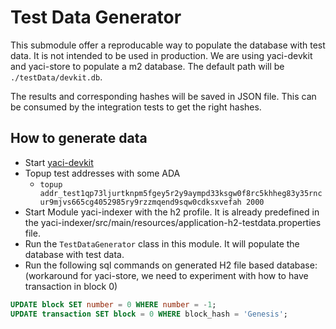 # Test Data Generator

This submodule offer a reproducable way to populate the database with test data. It is not intended to be used in production.
We are using yaci-devkit and yaci-store to populate a m2 database. The default path will be ``./testData/devkit.db``.

The results and corresponding hashes will be saved in JSON file. This can be consumed by the integration tests to get the right hashes.

## How to generate data
- Start [yaci-devkit](https://github.com/bloxbean/yaci-devkit)
- Topup test addresses with some ADA
  - ```topup addr_test1qp73ljurtknpm5fgey5r2y9aympd33ksgw0f8rc5khheg83y35rncur9mjvs665cg4052985ry9rzzmqend9sqw0cdksxvefah 2000```
- Start Module yaci-indexer with the h2 profile. It is already predefined in the yaci-indexer/src/main/resources/application-h2-testdata.properties file.
- Run the ``TestDataGenerator`` class in this module. It will populate the database with test data.
- Run the following sql commands on generated H2 file based database: (workaround for yaci-store, we need to experiment with how to have transaction in block 0)
```sql
UPDATE block SET number = 0 WHERE number = -1;
UPDATE transaction SET block = 0 WHERE block_hash = 'Genesis';
```